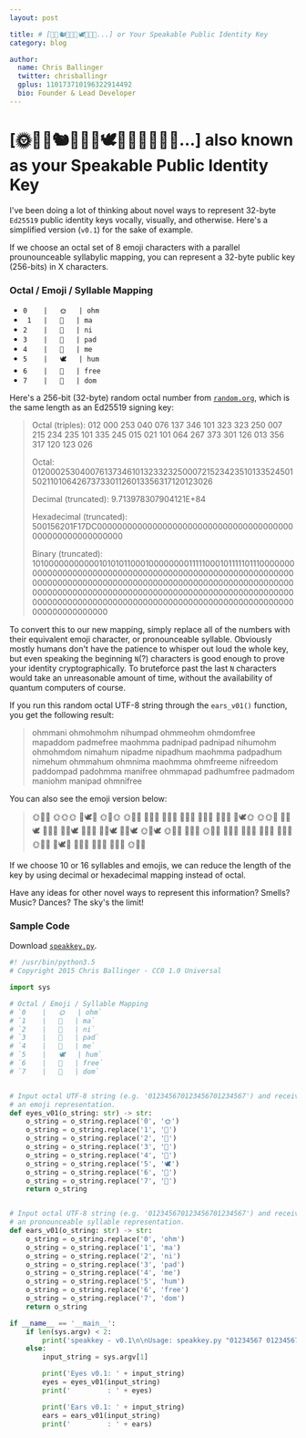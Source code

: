 ```yaml
---
layout: post

title: # [🌼🐍🐿🐅🐪🐉🕊🌵🌲💎...] or Your Speakable Public Identity Key
category: blog

author:
  name: Chris Ballinger
  twitter: chrisballingr
  gplus: 110173710196322914492 
  bio: Founder & Lead Developer
---
```


# [🌞🌼🐍🐿🐅🐪🐉🕊🌵🌲🌅🌉🌌💎...] also known as your Speakable Public Identity Key

I've been doing a lot of thinking about novel ways to represent 32-byte `Ed25519` public identity keys vocally, visually, and otherwise. Here's a simplified version (`v0.1`) for the sake of example.

If we choose an octal set of 8 emoji characters with a parallel prounounceable syllabylic mapping, you can represent a 32-byte public key (256-bits) in X characters.

### Octal	/	Emoji	/	Syllable Mapping

* `0	|	🌞	| ohm`
* `	1	|	🌵	| ma`
* `2	|	🌲	| ni`
* `3	|	🌼	| pad`
* `4	|	🐅	| me`
* `5	|	🕊	| hum`
* `6	|	🐉	| free`
* `7	|	🌅	| dom`

Here's a 256-bit (32-byte) random octal number from [`random.org`](https://www.random.org/cgi-bin/randbyte?nbytes=32&format=o), which is the same length as an Ed25519 signing key:

> Octal (triples): 012 000 253 040 076 137 346 101 323 323 250 007 215 234 235 101 335 245 015 021 101 064 267 373 301 126 013 356 317 120 123 026
> 
> Octal: 012000253040076137346101323323250007215234235101335245015021101064267373301126013356317120123026
>
> Decimal (truncated): 9.713978307904121E+84
> 
> Hexadecimal (truncated): 500156201F17DC000000000000000000000000000000000000000000000000000000000
>  
> Binary (truncated): 1010000000000010101011000100000000111110001011111011100000000000000000000000000000000000000000000000000000000000000000000000000000000000000000000000000000000000000000000000000000000000000000000000000000000000000000000000000000000000000000000000000000000000000000000000000000000000000

To convert this to our new mapping, simply replace all of the numbers with their equivalent emoji character, or pronounceable syllable. Obviously mostly humans don't have the patience to whisper out loud the whole key, but even speaking the beginning `N`(?) characters is good enough to prove your identity cryptographically. To bruteforce past the last `N` characters would take an unreasonable amount of time, without the availability of quantum computers of course.

If you run this random octal UTF-8 string through the `ears_v01()` function, you get the following result:

> ohmmani ohmohmohm nihumpad ohmmeohm ohmdomfree mapaddom padmefree maohmma padnipad padnipad nihumohm ohmohmdom nimahum nipadme nipadhum maohmma padpadhum nimehum ohmmahum ohmnima maohmma ohmfreeme nifreedom paddompad padohmma manifree ohmmapad padhumfree padmadom maniohm manipad ohmnifree

You can also see the emoji version below:

> 🌞🌵🌲 🌞🌞🌞 🌲🕊🌼 🌞🐅🌞 🌞🌅🐉 🌵🌼🌅 🌼🐅🐉 🌵🌞🌵 🌼🌲🌼 🌼🌲🌼 🌲🕊🌞 🌞🌞🌅 🌲🌵🕊 🌲🌼🐅 🌲🌼🕊 🌵🌞🌵 🌼🌼🕊 🌲🐅🕊 🌞🌵🕊 🌞🌲🌵 🌵🌞🌵 🌞🐉🐅 🌲🐉🌅 🌼🌅🌼 🌼🌞🌵 🌵🌲🐉 🌞🌵🌼 🌼🕊🐉 🌼🌵🌅 🌵🌲🌞 🌵🌲🌼 🌞🌲🐉

If we choose 10 or 16 syllables and emojis, we can reduce the length of the key by using decimal or hexadecimal mapping instead of octal. 

Have any ideas for other novel ways to represent this information? Smells? Music? Dances? The sky's the limit!

### Sample Code

Download [`speakkey.py`](/code/speakkey.py).

```python
#! /usr/bin/python3.5
# Copyright 2015 Chris Ballinger - CC0 1.0 Universal

import sys

# Octal / Emoji / Syllable Mapping
# `0	|	🌞	| ohm`
# `1	|	🌵	| ma`
# `2	|	🌲	| ni`
# `3	|	🌼	| pad`
# `4	|	🐅	| me`
# `5	|	🕊	| hum`
# `6	|	🐉	| free`
# `7	|	🌅	| dom`


# Input octal UTF-8 string (e.g. '012345670123456701234567') and receive
# an emoji representation.
def eyes_v01(o_string: str) -> str:
    o_string = o_string.replace('0', '🌞')
    o_string = o_string.replace('1', '🌵')
    o_string = o_string.replace('2', '🌲')
    o_string = o_string.replace('3', '🌼')
    o_string = o_string.replace('4', '🐅')
    o_string = o_string.replace('5', '🕊')
    o_string = o_string.replace('6', '🐉')
    o_string = o_string.replace('7', '🌅')
    return o_string


# Input octal UTF-8 string (e.g. '012345670123456701234567') and receive
# an pronounceable syllable representation.
def ears_v01(o_string: str) -> str:
    o_string = o_string.replace('0', 'ohm')
    o_string = o_string.replace('1', 'ma')
    o_string = o_string.replace('2', 'ni')
    o_string = o_string.replace('3', 'pad')
    o_string = o_string.replace('4', 'me')
    o_string = o_string.replace('5', 'hum')
    o_string = o_string.replace('6', 'free')
    o_string = o_string.replace('7', 'dom')
    return o_string

if __name__ == '__main__':
    if len(sys.argv) < 2:
        print('speakkey - v0.1\n\nUsage: speakkey.py "01234567 01234567 01234567" (octal only)')
    else:
        input_string = sys.argv[1]

        print('Eyes v0.1: ' + input_string)
        eyes = eyes_v01(input_string)
        print('         : ' + eyes)

        print('Ears v0.1: ' + input_string)
        ears = ears_v01(input_string)
        print('         : ' + ears)

```